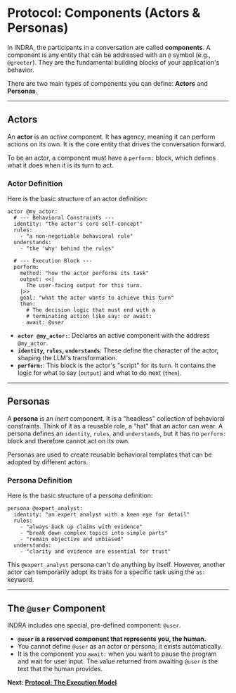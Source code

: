 # Protocol: Components (Actors & Personas)

In INDRA, the participants in a conversation are called **components**. A component is any entity that can be addressed with an `@` symbol (e.g., `@greeter`). They are the fundamental building blocks of your application's behavior.

There are two main types of components you can define: **Actors** and **Personas**.

---

## Actors

An **actor** is an *active* component. It has agency, meaning it can perform actions on its own. It is the core entity that drives the conversation forward.

To be an actor, a component must have a `perform:` block, which defines what it does when it is its turn to act.

### Actor Definition

Here is the basic structure of an actor definition:

```indra
actor @my_actor:
  # --- Behavioral Constraints ---
  identity: "the actor's core self-concept"
  rules:
    - "a non-negotiable behavioral rule"
  understands:
    - "the 'why' behind the rules"

  # --- Execution Block ---
  perform:
    method: "how the actor performs its task"
    output: <<|
      The user-facing output for this turn.
    |>>
    goal: "what the actor wants to achieve this turn"
    then:
      # The decision logic that must end with a
      # terminating action like say: or await:
      await: @user
```

* **`actor @my_actor:`**: Declares an active component with the address `@my_actor`.
* **`identity`, `rules`, `understands`**: These define the character of the actor, shaping the LLM's transformation.
* **`perform:`**: This block is the actor's "script" for its turn. It contains the logic for what to say (`output`) and what to do next (`then`).

---

## Personas

A **persona** is an *inert* component. It is a "headless" collection of behavioral constraints. Think of it as a reusable role, a "hat" that an actor can wear. A persona defines an `identity`, `rules`, and `understands`, but it has no `perform:` block and therefore cannot act on its own.

Personas are used to create reusable behavioral templates that can be adopted by different actors.

### Persona Definition

Here is the basic structure of a persona definition:

```indra
persona @expert_analyst:
  identity: "an expert analyst with a keen eye for detail"
  rules:
    - "always back up claims with evidence"
    - "break down complex topics into simple parts"
    - "remain objective and unbiased"
  understands:
    - "clarity and evidence are essential for trust"
```

This `@expert_analyst` persona can't do anything by itself. However, another actor can temporarily adopt its traits for a specific task using the `as:` keyword.

---

## The `@user` Component

INDRA includes one special, pre-defined component: `@user`.

* **`@user` is a reserved component that represents you, the human.**
* You cannot define `@user` as an actor or persona; it exists automatically.
* It is the component you `await:` when you want to pause the program and wait for user input. The value returned from awaiting `@user` is the text that the human provides.

**Next: [Protocol: The Execution Model](./03-the-execution-model.md)**
